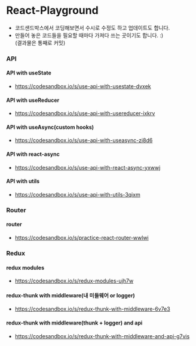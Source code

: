# React-Playground

- 코드샌드박스에서 코딩해보면서 수시로 수정도 하고 업데이트도 합니다. <br />
- 만들어 놓은 코드들을 필요할 때마다 가져다 쓰는 곳이기도 합니다.  :) <br />
(결과물은 통째로 커밋)

### API

#### API with useState 
- https://codesandbox.io/s/use-api-with-usestate-dvxek

#### API with useReducer
- https://codesandbox.io/s/use-api-with-usereducer-ixkrv

#### API with useAsync(custom hooks)
- https://codesandbox.io/s/use-api-with-useasync-zi8d6

#### API with react-async
- https://codesandbox.io/s/use-api-with-react-async-yxwwj

#### API with utils
- https://codesandbox.io/s/use-api-with-utils-3qixm


### Router

#### router
- https://codesandbox.io/s/practice-react-router-wwlwi


### Redux

#### redux modules
- https://codesandbox.io/s/redux-modules-ujh7w

#### redux-thunk with middleware(내 미들웨어 or logger)
- https://codesandbox.io/s/redux-thunk-with-middleware-6v7e3

#### redux-thunk with middleware(thunk + logger) and api
- https://codesandbox.io/s/redux-thunk-with-middleware-and-api-g7vis



